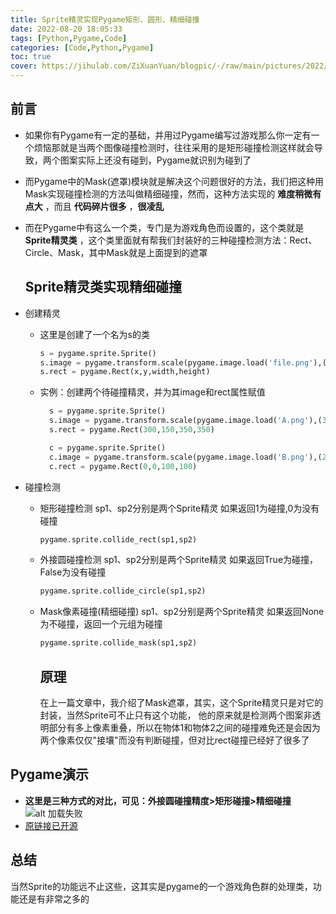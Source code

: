 ```yaml
---
title: Sprite精灵实现Pygame矩形、圆形、精细碰撞
date: 2022-08-20 18:05:33
tags: [Python,Pygame,Code]
categories: [Code,Python,Pygame]
toc: true
cover: https://jihulab.com/ZiXuanYuan/blogpic/-/raw/main/pictures/2022/08/23_22_5_46_016.webp
---
```


## 前言

+ 如果你有Pygame有一定的基础，并用过Pygame编写过游戏那么你一定有一个烦恼那就是当两个图像碰撞检测时，往往采用的是矩形碰撞检测这样就会导致，两个图案实际上还没有碰到，Pygame就识别为碰到了

+ 而Pygame中的Mask(遮罩)模块就是解决这个问题很好的方法，我们把这种用Mask实现碰撞检测的方法叫做精细碰撞，然而，这种方法实现的 __难度稍微有点大__ ，而且 __代码碎片很多__ ，__很凌乱__

+ 而在Pygame中有这么一个类，专门是为游戏角色而设置的，这个类就是 __Sprite精灵类__ ，这个类里面就有帮我们封装好的三种碰撞检测方法：Rect、Circle、Mask，其中Mask就是上面提到的遮罩
  
  <!-- more -->
  
  ## Sprite精灵类实现精细碰撞

+ 创建精灵
  
  - 这里是创建了一个名为s的类
    
    ```Python
    s = pygame.sprite.Sprite()
    s.image = pygame.transform.scale(pygame.image.load('file.png'),(width,height))
    s.rect = pygame.Rect(x,y,width,height)
    ```
  
  - 实例：创建两个待碰撞精灵，并为其image和rect属性赋值
    
    ```Python
      s = pygame.sprite.Sprite()
      s.image = pygame.transform.scale(pygame.image.load('A.png'),(350,350))
      s.rect = pygame.Rect(300,150,350,350)
    
      c = pygame.sprite.Sprite()
      c.image = pygame.transform.scale(pygame.image.load('B.png'),(200,200))
      c.rect = pygame.Rect(0,0,100,100)
    ```

+ 碰撞检测
  
  - 矩形碰撞检测
    sp1、sp2分别是两个Sprite精灵
    如果返回1为碰撞,0为没有碰撞
    
    ```Python
    pygame.sprite.collide_rect(sp1,sp2)
    ```
  
  - 外接圆碰撞检测
    sp1、sp2分别是两个Sprite精灵
    如果返回True为碰撞，False为没有碰撞
    
    ```Python
    pygame.sprite.collide_circle(sp1,sp2)
    ```
  
  - Mask像素碰撞(精细碰撞)
    sp1、sp2分别是两个Sprite精灵
    如果返回None为不碰撞，返回一个元组为碰撞
    
    ```Python
    pygame.sprite.collide_mask(sp1,sp2)
    ```
    
    ## 原理
    
    在上一篇文章中，我介绍了Mask遮罩，其实，这个Sprite精灵只是对它的封装，当然Sprite可不止只有这个功能，
    他的原来就是检测两个图案非透明部分有多上像素重叠，所以在物体1和物体2之间的碰撞难免还是会因为两个像素仅仅"接壤"而没有判断碰撞，但对比rect碰撞已经好了很多了

## Pygame演示

+ __这里是三种方式的对比，可见：外接圆碰撞精度>矩形碰撞>精细碰撞__
  ![alt 加载失败](https://jihulab.com/ZiXuanYuan/blogpic/-/raw/main/pictures/2022/08/20_19_20_52_Sprite%E4%BA%8B%E4%BE%8B%E7%A2%B0%E6%92%9E.png)
+ [原链接已开源](https://code.xueersi.com/home/project/detail?lang=code&pid=36709123&version=offline&form=python&langType=python)

## 总结

当然Sprite的功能远不止这些，这其实是pygame的一个游戏角色群的处理类，功能还是有非常之多的
